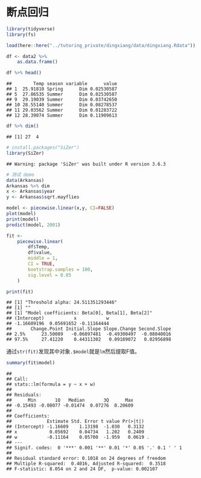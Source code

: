 断点回归
================

``` r
library(tidyverse)
library(fs)
```

``` r
load(here::here("../tutoring_private/dingxiang/data/dingxiang.Rdata"))
```

``` r
df <- data2 %>% 
    as.data.frame()
```

``` r
df %>% head()
```

    ##        Temp season variable      value
    ## 1  25.91810 Spring      Dim 0.02530587
    ## 5  27.86535 Summer      Dim 0.02530587
    ## 9  29.19039 Summer      Dim 0.03742650
    ## 10 28.55140 Summer      Dim 0.08278537
    ## 11 29.03562 Summer      Dim 0.01283722
    ## 12 28.39074 Summer      Dim 0.11909613

``` r
df %>% dim()
```

    ## [1] 27  4

``` r
# install.packages("SiZer")
library(SiZer)
```

    ## Warning: package 'SiZer' was built under R version 3.6.3

``` r
# 测试 demo
data(Arkansas)
Arkansas %>% dim
x <- Arkansas$year
y <- Arkansas$sqrt.mayflies

model <- piecewise.linear(x,y, CI=FALSE)
plot(model)
print(model)
predict(model, 2001)
```

``` r
fit <-
    piecewise.linear(
        df$Temp,
        df$value,
        middle = 1,
        CI = TRUE,
        bootstrap.samples = 100,
        sig.level = 0.05
    )
```

``` r
print(fit)
```

    ## [1] "Threshold alpha: 24.511351293446"
    ## [1] ""
    ## [1] "Model coefficients: Beta[0], Beta[1], Beta[2]"
    ## (Intercept)           x           w 
    ## -1.16609196  0.05691652 -0.11164444 
    ##       Change.Point Initial.Slope Slope.Change Second.Slope
    ## 2.5%      23.50089   -0.06897481  -0.49300497  -0.08040016
    ## 97.5%     27.41220    0.44311302   0.09189072   0.02956898

通过`str(fit)`发现其中对象`.$model`就是`lm`然后提取F值。

``` r
summary(fit$model)
```

    ## 
    ## Call:
    ## stats::lm(formula = y ~ x + w)
    ## 
    ## Residuals:
    ##      Min       1Q   Median       3Q      Max 
    ## -0.15493 -0.08077 -0.01474  0.07276  0.20609 
    ## 
    ## Coefficients:
    ##             Estimate Std. Error t value Pr(>|t|)  
    ## (Intercept) -1.16609    1.13198  -1.030   0.3132  
    ## x            0.05692    0.04734   1.202   0.2409  
    ## w           -0.11164    0.05700  -1.959   0.0619 .
    ## ---
    ## Signif. codes:  0 '***' 0.001 '**' 0.01 '*' 0.05 '.' 0.1 ' ' 1
    ## 
    ## Residual standard error: 0.1018 on 24 degrees of freedom
    ## Multiple R-squared:  0.4016, Adjusted R-squared:  0.3518 
    ## F-statistic: 8.054 on 2 and 24 DF,  p-value: 0.002107

